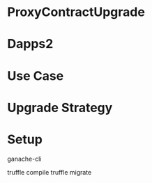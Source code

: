 # ProxyContractUpgrade
# Dapps2

# Use Case

# Upgrade Strategy

# Setup
 ganache-cli
 
 truffle compile
 truffle migrate
